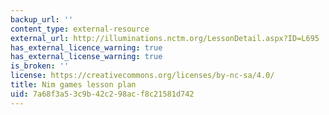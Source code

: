 ```yaml
---
backup_url: ''
content_type: external-resource
external_url: http://illuminations.nctm.org/LessonDetail.aspx?ID=L695
has_external_licence_warning: true
has_external_license_warning: true
is_broken: ''
license: https://creativecommons.org/licenses/by-nc-sa/4.0/
title: Nim games lesson plan
uid: 7a68f3a5-3c9b-42c2-98ac-f8c21581d742
---
```

